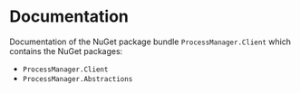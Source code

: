 # Documentation

Documentation of the NuGet package bundle `ProcessManager.Client` which contains the NuGet packages:

- `ProcessManager.Client`
- `ProcessManager.Abstractions`
